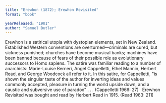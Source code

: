 ```yaml
---
title: "Erewhon (1872); Erewhon Revisited"
format: "book"

yearReleased: "1901"
author: "Samuel Butler"
---
```

Erewhon is a satirical utopia with dystopian  elements, set in New Zealand. Established Western conventions are  overturned—criminals are cured, but sickness punished; churches have become  musical banks; machines have been banned because of fears of their possible role  as evolutionary successors to Homo sapiens. The satire was familiar reading to a number of  anarchists: Marie-Louise Berneri, Angel Cappelletti, Ethel Mannin, Herbert Read,  and George Woodcock all refer to it. In this satire, for Cappelletti, "is shown  the singular taste of the author for inverting ideas and values commonly  accepted, pleasure in turning the world upside down, and a caustic and  subversive use of paradox" . . . (Cappelletti 1966: 27)
 
Erewhon Revisited was bought and read  by Herbert Read in 1915. (Read 1963: 211)
 
 